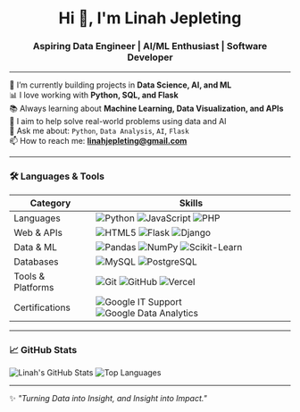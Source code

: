 <h1 align="center">Hi 👋, I'm Linah Jepleting</h1>
<h3 align="center">Aspiring Data Engineer | AI/ML Enthusiast | Software Developer</h3>

---

🌱 I’m currently building projects in **Data Science, AI, and ML**  
📊 I love working with **Python, SQL, and Flask**  
📚 Always learning about **Machine Learning, Data Visualization, and APIs**  
🎯 I aim to help solve real-world problems using data and AI  
💬 Ask me about: `Python`, `Data Analysis`, `AI`, `Flask`  
📫 How to reach me: **linahjepleting@gmail.com**

---

### 🛠️ Languages & Tools

| Category        | Skills                                                                                                                                   |
|-----------------|------------------------------------------------------------------------------------------------------------------------------------------|
| Languages       | ![Python](https://img.shields.io/badge/-Python-333333?style=flat&logo=python) ![JavaScript](https://img.shields.io/badge/-JavaScript-333333?style=flat&logo=javascript) ![PHP](https://img.shields.io/badge/-PHP-777BB4?style=flat&logo=php) |
| Web & APIs      | ![HTML5](https://img.shields.io/badge/-HTML5-333333?style=flat&logo=html5) ![Flask](https://img.shields.io/badge/-Flask-000000?style=flat&logo=flask) ![Django](https://img.shields.io/badge/-Django-092E20?style=flat&logo=django) |
| Data & ML       | ![Pandas](https://img.shields.io/badge/-Pandas-150458?style=flat&logo=pandas) ![NumPy](https://img.shields.io/badge/-NumPy-013243?style=flat&logo=numpy) ![Scikit-Learn](https://img.shields.io/badge/-scikit--learn-F7931E?style=flat&logo=scikitlearn) |
| Databases       | ![MySQL](https://img.shields.io/badge/-MySQL-4479A1?style=flat&logo=mysql) ![PostgreSQL](https://img.shields.io/badge/-PostgreSQL-336791?style=flat&logo=postgresql) |
| Tools & Platforms | ![Git](https://img.shields.io/badge/-Git-F05032?style=flat&logo=git) ![GitHub](https://img.shields.io/badge/-GitHub-181717?style=flat&logo=github) ![Vercel](https://img.shields.io/badge/-Vercel-000000?style=flat&logo=vercel) |
| Certifications  | ![Google IT Support](https://img.shields.io/badge/-Google%20IT%20Support-4285F4?style=flat&logo=google) ![Google Data Analytics](https://img.shields.io/badge/-Google%20Data%20Analytics-34A853?style=flat&logo=google) |

---
### 📈 GitHub Stats

![Linah's GitHub Stats](https://github-readme-stats.vercel.app/api?username=Jepleting&show_icons=true&theme=tokyonight)
![Top Languages](https://github-readme-stats.vercel.app/api/top-langs/?username=Jepleting&layout=compact&theme=tokyonight)

---
✨ *"Turning Data into Insight, and Insight into Impact."*
<!---
Jepleting/Jepleting is a ✨ special ✨ repository because its `README.md` (this file) appears on your GitHub profile.
You can click the Preview link to take a look at your changes.
--->
 

